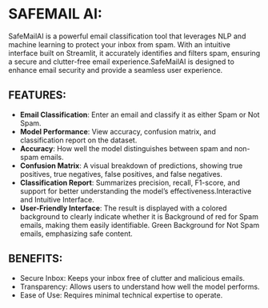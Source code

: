 # SAFEMAIL AI:

SafeMailAI is a powerful email classification tool that leverages NLP and machine learning to protect your inbox from spam. With an intuitive interface built on Streamlit, it accurately identifies and filters spam, ensuring a secure and clutter-free email experience.SafeMailAI is designed to enhance email security and provide a seamless user experience.

## FEATURES:

- **Email Classification**: Enter an email and classify it as either Spam or Not Spam.
- **Model Performance**: View accuracy, confusion matrix, and classification report on the dataset.
- **Accuracy**: How well the model distinguishes between spam and non-spam emails.
- **Confusion Matrix**: A visual breakdown of predictions, showing true positives, true negatives, false positives, and false negatives.
- **Classification Report**: Summarizes precision, recall, F1-score, and support for better understanding the model’s effectiveness.Interactive and Intuitive Interface.
- **User-Friendly Interface**: The result is displayed with a colored background to clearly indicate whether it is Background of red for Spam emails, making them easily identifiable.
 Green Background for Not Spam emails, emphasizing safe content.

 ## BENEFITS:
-  Secure Inbox: Keeps your inbox free of clutter and malicious emails.
-  Transparency: Allows users to understand how well the model performs.
-  Ease of Use: Requires minimal technical expertise to operate.



